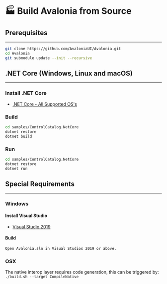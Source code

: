 # 🏭 Build Avalonia from Source

## Prerequisites

---

```bash
git clone https://github.com/AvaloniaUI/Avalonia.git
cd Avalonia
git submodule update --init --recursive
```

## .NET Core (Windows, Linux and macOS)

---

### Install .NET Core

* [.NET Core - All Supported OS's](https://www.microsoft.com/net/core)

### Build

```bash
cd samples/ControlCatalog.NetCore
dotnet restore
dotnet build
```

### Run

```bash
cd samples/ControlCatalog.NetCore
dotnet restore
dotnet run
```

## Special Requirements

---

### Windows

#### Install Visual Studio

* [Visual Studio 2019](https://www.visualstudio.com/en/downloads/)

#### Build

```bash
Open Avalonia.sln in Visual Studios 2019 or above.
```

### OSX

The native interop layer requires code generation, this can be triggered by:
`./build.sh --target CompileNative`
  